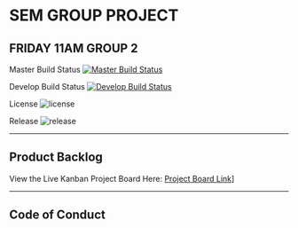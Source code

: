 # SEM GROUP PROJECT
## FRIDAY 11AM GROUP 2

Master Build Status [![Master Build Status](https://github.com/jessicamacAL36/friday-11am-group-2/actions/workflows/main.yml/badge.svg?branch=master)](https://github.com/jessicamacAL36/friday-11am-group-2/actions/workflows/main.yml)

Develop Build Status [![Develop Build Status](https://github.com/jessicamacAL36/friday-11am-group-2/actions/workflows/main.yml/badge.svg?branch=develop)](https://github.com/jessicamacAL36/friday-11am-group-2/actions/workflows/main.yml)

License ![license](https://img.shields.io/badge/license-Apache--2.0-yellowgreen.svg)

Release ![release](https://img.shields.io/badge/release-none-lightgrey.svg)

------------

## Product Backlog

View the Live Kanban Project Board Here: [Project Board Link]([https://github.com/users/jessicamacAL36/projects/1])]

-------

## Code of Conduct